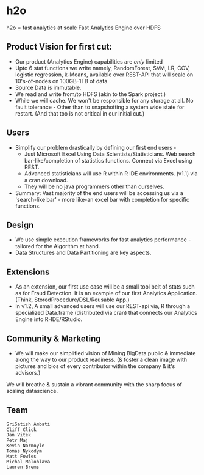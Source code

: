 h2o
=======

h2o = fast analytics at scale
Fast Analytics Engine over HDFS

Product Vision for first cut:
-----------------------------
- Our product (Analytics Engine) capabilities are *only* limited
 - Upto 6 stat functions we write namely, RandomForest, SVM, LR, COV, logistic regression, k-Means, available over REST-API that will scale on 10's-of-nodes on 100GB-1TB of data.
 - Source Data is immutable.
- We read and write from/to HDFS (akin to the Spark project.)
- While we will cache. We won't be responsible for any storage at all. No fault tolerance -
    Other than to snapshotting a system wide state for restart. (And that too is not critical in our initial cut.)

Users
--------
- Simplify our problem drastically by defining our first end users -
  - Just Microsoft Excel Using Data Scientists/Statisticians. Web search bar-like/completion of statistics functions.
             Connect via Excel using REST.
  - Advanced statisticians will use R within R IDE environments. (v1.1) via a cran download.
  - They will be no java programmers other than ourselves.
- Summary: Vast majority of the end users will be accessing us via a 'search-like bar' - more like-an excel bar with completion for specific functions.

Design
--------
- We use simple execution frameworks for fast analytics performance - tailored for the Algorithm at hand.
- Data Structures and Data Partitioning are key aspects.
 
Extensions
----------
- As an extension, our first use case will be a small tool belt of stats such as for Fraud Detection.
  It is an example of our first Analytics Application. (Think, StoredProcedure/DSL/Reusable App.)
- In v1.2, A small advanced users will use our REST-api via, R through a specialized Data.frame (distributed via cran) that connects our Analytics Engine into  R-IDE/RStudio.

Community & Marketing
----------------------
- We will make our simplified vision of Mining BigData public & immediate along the way to our product readiness.
     (& foster a clean image with pictures and bios of every contributor within the company & it's advisors.)

We will breathe & sustain a vibrant community with the sharp focus of scaling datascience.

Team
--------
```
SriSatish Ambati
Cliff Click
Jan Vitek
Petr Maj
Kevin Normoyle
Tomas Nykodym
Matt Fowles
Michal Malohlava
Lauren Brems
```
